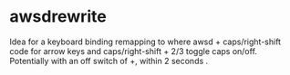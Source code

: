 # awsdrewrite

Idea for a keyboard binding remapping to where awsd + caps/right-shift code for arrow keys and caps/right-shift + 2/3 toggle caps on/off. Potentially with an off switch of +, within 2 seconds \. 
